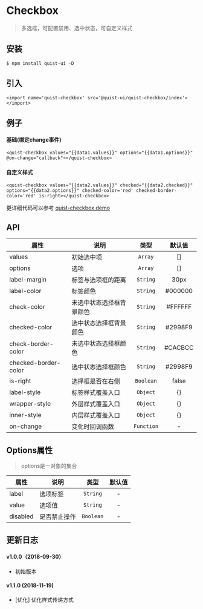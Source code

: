 # Checkbox

> 多选框，可配置禁用、选中状态，可自定义样式


## 安装

```
$ npm install quist-ui -D
```

## 引入
```ux
<import name='quist-checkbox' src='@quist-ui/quist-checkbox/index'></import>
```

## 例子

#### 基础(绑定change事件)

```ux
<quist-checkbox values="{{data1.values}}" options="{{data1.options}}" @on-change="callback"></quist-checkbox>
```

#### 自定义样式

```ux
<quist-checkbox values="{{data2.values}}" checked="{{data2.checked}}" options="{{data2.options}}" checked-color='red' checked-border-color='red' is-right></quist-checkbox>
```

更详细代码可以参考 [quist-checkbox demo](https://github.com/JDsecretFE/quist-ui/tree/master/src/Checkbox/index.ux)

## API 

| 属性 | 说明 | 类型 | 默认值 |
|-------------|------------|:--------:|:-----:|
| values | 初始选中项 | `Array` | [] |
| options | 选项 | `Array` | [] |
| label-margin | 标签与选项框的距离 | `String` | 30px |
| label-color | 标签颜色 | `String` | #000000 |
| check-color | 未选中状态选择框背景颜色 | `String` | #FFFFFF |
| checked-color | 选中状态选择框背景颜色 | `String` | #2998F9 |
| check-border-color| 未选中状态选择框颜色 | `String` | #CACBCC |
| checked-border-color| 选中状态选择框颜色 | `String` | #2998F9 |
| is-right| 选择框是否在右侧 | `Boolean` | false |
| label-style | 标签样式覆盖入口 | `Object` | {} |
| wrapper-style | 外层样式覆盖入口 | `Object` | {} |
| inner-style | 内层样式覆盖入口 | `Object` | {} |
| on-change| 变化时回调函数 | `Function` | - |

## Options属性
> options是一对象的集合

| 属性 | 说明 | 类型 | 默认值 |
|-------------|------------|:--------:|:-----:|
| label | 选项标签 | `String` | - |
| value | 选项值 | `String` | - |
| disabled | 是否禁止操作 | `Boolean` | - |

## 更新日志

#### v1.0.0（2018-09-30）
* 初始版本

#### v1.1.0 (2018-11-19)
* [优化] 优化样式传递方式